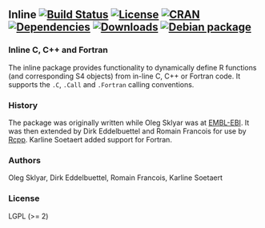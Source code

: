 ## Inline [![Build Status](https://travis-ci.org/eddelbuettel/inline.png)](https://travis-ci.org/eddelbuettel/inline) [![License](https://img.shields.io/badge/license-LGPL%20%28%3E%3D%202%29-brightgreen)](http://www.gnu.org/licenses/lgpl-3.0.html) [![CRAN](http://www.r-pkg.org/badges/version/inline)](https://cran.r-project.org/package=inline) [![Dependencies](https://tinyverse.netlify.com/badge/inline)](https://cran.r-project.org/package=inline) [![Downloads](http://cranlogs.r-pkg.org/badges/inline?color=brightgreen)](http://www.r-pkg.org/pkg/inline) [![Debian package](https://img.shields.io/debian/v/r-cran-inline/sid?color=brightgreen)](https://packages.debian.org/sid/r-cran-inline)

### Inline C, C++ and Fortran

The inline package provides functionality to dynamically define R functions
(and corresponding S4 objects) from in-line C, C++ or Fortran code. It
supports the `.C`, `.Call` and `.Fortran` calling conventions.

### History

The package was originally written while Oleg Sklyar was at
[EMBL-EBI](http://www.ebi.ac.uk/).  It was then extended by Dirk
Eddelbuettel and Romain Francois for use by
[Rcpp](http://dirk.eddelbuettel.com/code/rcpp.html). Karline Soetaert added
support for Fortran.

### Authors

Oleg Sklyar, Dirk Eddelbuettel, Romain Francois, Karline Soetaert

### License

LGPL (>= 2)
